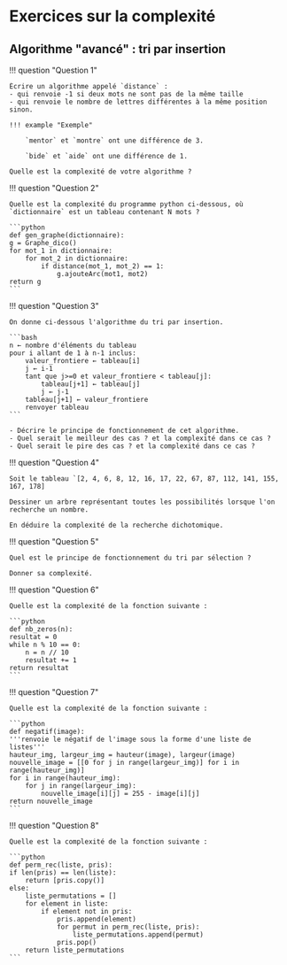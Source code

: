 # Exercices sur la complexité

## Algorithme "avancé" : tri par insertion

!!! question "Question 1"

    Écrire un algorithme appelé `distance` :
    - qui renvoie -1 si deux mots ne sont pas de la même taille
    - qui renvoie le nombre de lettres différentes à la même position sinon.

    !!! example "Exemple"

        `mentor` et `montre` ont une différence de 3.

        `bide` et `aide` ont une différence de 1.

    Quelle est la complexité de votre algorithme ?
    

!!! question "Question 2"
    
    Quelle est la complexité du programme python ci-dessous, où `dictionnaire` est un tableau contenant N mots ?

    ```python
    def gen_graphe(dictionnaire):
    g = Graphe_dico()
    for mot_1 in dictionnaire:
        for mot_2 in dictionnaire:
            if distance(mot_1, mot_2) == 1:
                g.ajouteArc(mot1, mot2)
    return g
    ```

!!! question "Question 3"

    On donne ci-dessous l'algorithme du tri par insertion. 
    
    ```bash
    n ← nombre d'éléments du tableau
    pour i allant de 1 à n-1 inclus:
        valeur_frontiere ← tableau[i]
        j ← i-1
        tant que j>=0 et valeur_frontiere < tableau[j]:
            tableau[j+1] ← tableau[j]
            j ← j-1
        tableau[j+1] ← valeur_frontiere
        renvoyer tableau
    ```

    - Décrire le principe de fonctionnement de cet algorithme.
    - Quel serait le meilleur des cas ? et la complexité dans ce cas ?
    - Quel serait le pire des cas ? et la complexité dans ce cas ?

!!! question "Question 4"

    Soit le tableau `[2, 4, 6, 8, 12, 16, 17, 22, 67, 87, 112, 141, 155, 167, 178]

    Dessiner un arbre représentant toutes les possibilités lorsque l'on recherche un nombre. 
    
    En déduire la complexité de la recherche dichotomique.

!!! question "Question 5"

    Quel est le principe de fonctionnement du tri par sélection ?

    Donner sa complexité.

!!! question "Question 6"

    Quelle est la complexité de la fonction suivante :

    ```python
    def nb_zeros(n):
    resultat = 0
    while n % 10 == 0:
        n = n // 10
        resultat += 1
    return resultat
    ```

!!! question "Question 7"

    Quelle est la complexité de la fonction suivante :

    ```python
    def negatif(image):
    '''renvoie le négatif de l'image sous la forme d'une liste de listes'''
    hauteur_img, largeur_img = hauteur(image), largeur(image)
    nouvelle_image = [[0 for j in range(largeur_img)] for i in range(hauteur_img)]
    for i in range(hauteur_img):
        for j in range(largeur_img):
            nouvelle_image[i][j] = 255 - image[i][j]
    return nouvelle_image
    ```

!!! question "Question 8"

    Quelle est la complexité de la fonction suivante :

    ```python
    def perm_rec(liste, pris):
    if len(pris) == len(liste):
        return [pris.copy()]
    else:
        liste_permutations = []
        for element in liste:
            if element not in pris:
                pris.append(element)
                for permut in perm_rec(liste, pris):
                    liste_permutations.append(permut)
                pris.pop()
        return liste_permutations
    ```